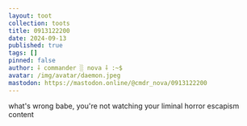 ```yaml
---
layout: toot
collection: toots
title: 0913122200
date: 2024-09-13
published: true
tags: []
pinned: false
author: ⸸ commander ░ nova ⸸ :~$
avatar: /img/avatar/daemon.jpeg
mastodon: https://mastodon.online/@cmdr_nova/0913122200
---
```


what's wrong babe, you're not watching your liminal horror escapism content
